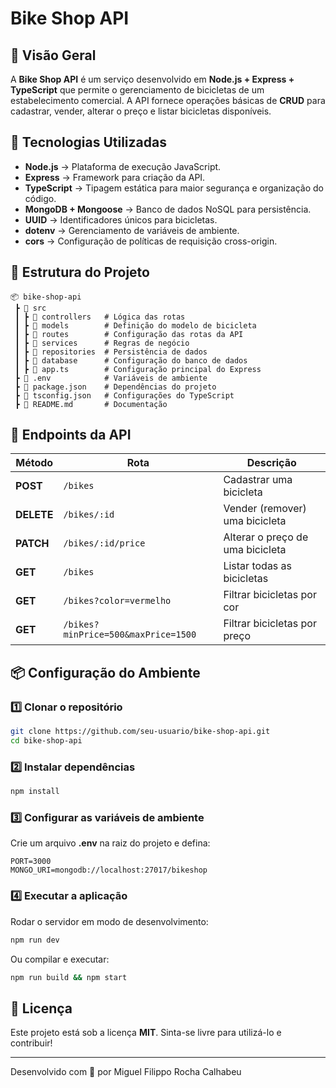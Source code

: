 # Bike Shop API

## 📌 Visão Geral
A **Bike Shop API** é um serviço desenvolvido em **Node.js + Express + TypeScript** que permite o gerenciamento de bicicletas de um estabelecimento comercial. A API fornece operações básicas de **CRUD** para cadastrar, vender, alterar o preço e listar bicicletas disponíveis.

## 🚀 Tecnologias Utilizadas
- **Node.js** → Plataforma de execução JavaScript.
- **Express** → Framework para criação da API.
- **TypeScript** → Tipagem estática para maior segurança e organização do código.
- **MongoDB + Mongoose** → Banco de dados NoSQL para persistência.
- **UUID** → Identificadores únicos para bicicletas.
- **dotenv** → Gerenciamento de variáveis de ambiente.
- **cors** → Configuração de políticas de requisição cross-origin.

## 📂 Estrutura do Projeto
```
📦 bike-shop-api
 ┣ 📂 src
 ┃ ┣ 📂 controllers   # Lógica das rotas
 ┃ ┣ 📂 models        # Definição do modelo de bicicleta
 ┃ ┣ 📂 routes        # Configuração das rotas da API
 ┃ ┣ 📂 services      # Regras de negócio
 ┃ ┣ 📂 repositories  # Persistência de dados
 ┃ ┣ 📂 database      # Configuração do banco de dados
 ┃ ┣ 📜 app.ts        # Configuração principal do Express
 ┣ 📜 .env            # Variáveis de ambiente
 ┣ 📜 package.json    # Dependências do projeto
 ┣ 📜 tsconfig.json   # Configurações do TypeScript
 ┣ 📜 README.md       # Documentação
```

## 📜 Endpoints da API
| Método     | Rota                                | Descrição                        |
| ---------- | ----------------------------------- | -------------------------------- |
| **POST**   | `/bikes`                            | Cadastrar uma bicicleta          |
| **DELETE** | `/bikes/:id`                        | Vender (remover) uma bicicleta   |
| **PATCH**  | `/bikes/:id/price`                  | Alterar o preço de uma bicicleta |
| **GET**    | `/bikes`                            | Listar todas as bicicletas       |
| **GET**    | `/bikes?color=vermelho`             | Filtrar bicicletas por cor       |
| **GET**    | `/bikes?minPrice=500&maxPrice=1500` | Filtrar bicicletas por preço     |

## 📦 Configuração do Ambiente
### **1️⃣ Clonar o repositório**
```sh
git clone https://github.com/seu-usuario/bike-shop-api.git
cd bike-shop-api
```

### **2️⃣ Instalar dependências**
```sh
npm install
```

### **3️⃣ Configurar as variáveis de ambiente**
Crie um arquivo **.env** na raiz do projeto e defina:
```
PORT=3000
MONGO_URI=mongodb://localhost:27017/bikeshop
```

### **4️⃣ Executar a aplicação**
Rodar o servidor em modo de desenvolvimento:
```sh
npm run dev
```
Ou compilar e executar:
```sh
npm run build && npm start
```

## 📜 Licença
Este projeto está sob a licença **MIT**. Sinta-se livre para utilizá-lo e contribuir!

---
Desenvolvido com 💙 por Miguel Filippo Rocha Calhabeu
